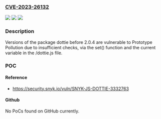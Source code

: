 ### [CVE-2023-26132](https://cve.mitre.org/cgi-bin/cvename.cgi?name=CVE-2023-26132)
![](https://img.shields.io/static/v1?label=Product&message=dottie&color=blue)
![](https://img.shields.io/static/v1?label=Version&message=0%3C%202.0.4%20&color=brighgreen)
![](https://img.shields.io/static/v1?label=Vulnerability&message=Prototype%20Pollution&color=brighgreen)

### Description

Versions of the package dottie before 2.0.4 are vulnerable to Prototype Pollution due to insufficient checks, via the set() function and the current variable in the /dottie.js file.

### POC

#### Reference
- https://security.snyk.io/vuln/SNYK-JS-DOTTIE-3332763

#### Github
No PoCs found on GitHub currently.


